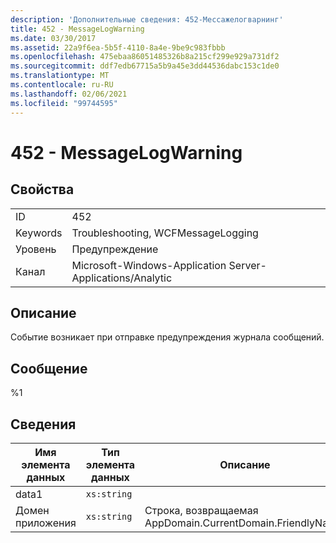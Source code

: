 ```yaml
---
description: 'Дополнительные сведения: 452-Мессажелогварнинг'
title: 452 - MessageLogWarning
ms.date: 03/30/2017
ms.assetid: 22a9f6ea-5b5f-4110-8a4e-9be9c983fbbb
ms.openlocfilehash: 475ebaa86051485326b8a215cf299e929a731df2
ms.sourcegitcommit: ddf7edb67715a5b9a45e3dd44536dabc153c1de0
ms.translationtype: MT
ms.contentlocale: ru-RU
ms.lasthandoff: 02/06/2021
ms.locfileid: "99744595"
---
```

# <a name="452---messagelogwarning"></a>452 - MessageLogWarning

## <a name="properties"></a>Свойства  
  
|||  
|-|-|  
|ID|452|  
|Keywords|Troubleshooting, WCFMessageLogging|  
|Уровень|Предупреждение|  
|Канал|Microsoft-Windows-Application Server-Applications/Analytic|  
  
## <a name="description"></a>Описание  

 Событие возникает при отправке предупреждения журнала сообщений.  
  
## <a name="message"></a>Сообщение  

 %1  
  
## <a name="details"></a>Сведения  
  
|Имя элемента данных|Тип элемента данных|Описание|  
|--------------------|--------------------|-----------------|  
|data1|`xs:string`||  
|Домен приложения|`xs:string`|Строка, возвращаемая AppDomain.CurrentDomain.FriendlyName.|
